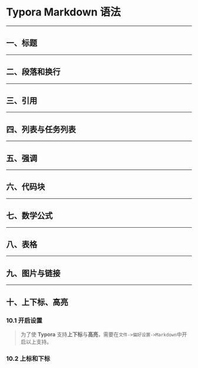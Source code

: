 # Typora Markdown 语法

----

## 一、标题



---

## 二、段落和换行



---

## 三、引用



---

## 四、列表与任务列表



---

## 五、强调



---

## 六、代码块



---

## 七、数学公式



---

## 八、表格



---

## 九、图片与链接



---

## 十、上下标、高亮

### 10.1 开启设置

> 为了使 **Typora** 支持**上下标**与**高亮**，需要在`文件->偏好设置->Markdown`中开启以上支持。

### 10.2 上标和下标





